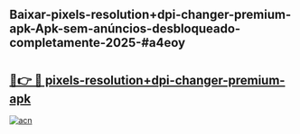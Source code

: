 ## Baixar-pixels-resolution+dpi-changer-premium-apk-Apk-sem-anúncios-desbloqueado-completamente-2025-#a4eoy

# <h2><a href="https://ainizakaria.my?title=pixels-resolution+dpi-changer-premium-apk&ref=22M">🔗👉 🔴 pixels-resolution+dpi-changer-premium-apk</a></h2>

[![acn](https://github.com/user-attachments/assets/0f9c940e-d8b0-45ae-aac7-cd30a18b3e1c)](https://ainizakaria.my?title=pixels-resolution+dpi-changer-premium-apk&ref=22M)

